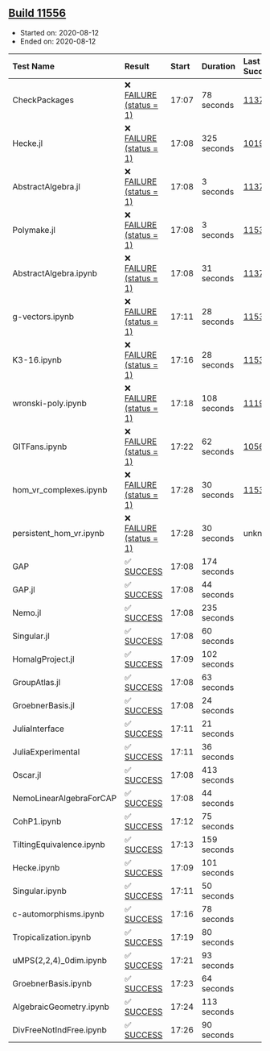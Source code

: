 ## [Build 11556](https://oscarci.mathematik.uni-kl.de/job/oscar/11556/)

* Started on: 2020-08-12
* Ended on: 2020-08-12

| Test Name    | Result | Start | Duration | Last Success | First Failure |
|:-------------|:-------|:------|:---------|:-------------|:--------------|
| CheckPackages | ❌ [FAILURE (status = 1)](https://oscarci.mathematik.uni-kl.de/job/oscar/11556/artifact/logs/build-11556/CheckPackages.log) | 17:07 | 78 seconds | [11376](https://oscarci.mathematik.uni-kl.de/job/oscar/11376/) | [11377](https://oscarci.mathematik.uni-kl.de/job/oscar/11377/) |
| Hecke.jl | ❌ [FAILURE (status = 1)](https://oscarci.mathematik.uni-kl.de/job/oscar/11556/artifact/logs/build-11556/Hecke.jl.log) | 17:08 | 325 seconds | [10197](https://oscarci.mathematik.uni-kl.de/job/oscar/10197/) | [10198](https://oscarci.mathematik.uni-kl.de/job/oscar/10198/) |
| AbstractAlgebra.jl | ❌ [FAILURE (status = 1)](https://oscarci.mathematik.uni-kl.de/job/oscar/11556/artifact/logs/build-11556/AbstractAlgebra.jl.log) | 17:08 | 3 seconds | [11376](https://oscarci.mathematik.uni-kl.de/job/oscar/11376/) | [11377](https://oscarci.mathematik.uni-kl.de/job/oscar/11377/) |
| Polymake.jl | ❌ [FAILURE (status = 1)](https://oscarci.mathematik.uni-kl.de/job/oscar/11556/artifact/logs/build-11556/Polymake.jl.log) | 17:08 | 3 seconds | [11532](https://oscarci.mathematik.uni-kl.de/job/oscar/11532/) | [11533](https://oscarci.mathematik.uni-kl.de/job/oscar/11533/) |
| AbstractAlgebra.ipynb | ❌ [FAILURE (status = 1)](https://oscarci.mathematik.uni-kl.de/job/oscar/11556/artifact/logs/build-11556/AbstractAlgebra.ipynb.log) | 17:08 | 31 seconds | [11376](https://oscarci.mathematik.uni-kl.de/job/oscar/11376/) | [11377](https://oscarci.mathematik.uni-kl.de/job/oscar/11377/) |
| g-vectors.ipynb | ❌ [FAILURE (status = 1)](https://oscarci.mathematik.uni-kl.de/job/oscar/11556/artifact/logs/build-11556/g-vectors.ipynb.log) | 17:11 | 28 seconds | [11532](https://oscarci.mathematik.uni-kl.de/job/oscar/11532/) | [11533](https://oscarci.mathematik.uni-kl.de/job/oscar/11533/) |
| K3-16.ipynb | ❌ [FAILURE (status = 1)](https://oscarci.mathematik.uni-kl.de/job/oscar/11556/artifact/logs/build-11556/K3-16.ipynb.log) | 17:16 | 28 seconds | [11532](https://oscarci.mathematik.uni-kl.de/job/oscar/11532/) | [11533](https://oscarci.mathematik.uni-kl.de/job/oscar/11533/) |
| wronski-poly.ipynb | ❌ [FAILURE (status = 1)](https://oscarci.mathematik.uni-kl.de/job/oscar/11556/artifact/logs/build-11556/wronski-poly.ipynb.log) | 17:18 | 108 seconds | [11192](https://oscarci.mathematik.uni-kl.de/job/oscar/11192/) | [11193](https://oscarci.mathematik.uni-kl.de/job/oscar/11193/) |
| GITFans.ipynb | ❌ [FAILURE (status = 1)](https://oscarci.mathematik.uni-kl.de/job/oscar/11556/artifact/logs/build-11556/GITFans.ipynb.log) | 17:22 | 62 seconds | [10566](https://oscarci.mathematik.uni-kl.de/job/oscar/10566/) | [10567](https://oscarci.mathematik.uni-kl.de/job/oscar/10567/) |
| hom_vr_complexes.ipynb | ❌ [FAILURE (status = 1)](https://oscarci.mathematik.uni-kl.de/job/oscar/11556/artifact/logs/build-11556/hom_vr_complexes.ipynb.log) | 17:28 | 30 seconds | [11532](https://oscarci.mathematik.uni-kl.de/job/oscar/11532/) | [11533](https://oscarci.mathematik.uni-kl.de/job/oscar/11533/) |
| persistent_hom_vr.ipynb | ❌ [FAILURE (status = 1)](https://oscarci.mathematik.uni-kl.de/job/oscar/11556/artifact/logs/build-11556/persistent_hom_vr.ipynb.log) | 17:28 | 30 seconds | unknown | unknown |
| GAP | ✅ [SUCCESS](https://oscarci.mathematik.uni-kl.de/job/oscar/11556/artifact/logs/build-11556/GAP.log) | 17:08 | 174 seconds |  |  |
| GAP.jl | ✅ [SUCCESS](https://oscarci.mathematik.uni-kl.de/job/oscar/11556/artifact/logs/build-11556/GAP.jl.log) | 17:08 | 44 seconds |  |  |
| Nemo.jl | ✅ [SUCCESS](https://oscarci.mathematik.uni-kl.de/job/oscar/11556/artifact/logs/build-11556/Nemo.jl.log) | 17:08 | 235 seconds |  |  |
| Singular.jl | ✅ [SUCCESS](https://oscarci.mathematik.uni-kl.de/job/oscar/11556/artifact/logs/build-11556/Singular.jl.log) | 17:08 | 60 seconds |  |  |
| HomalgProject.jl | ✅ [SUCCESS](https://oscarci.mathematik.uni-kl.de/job/oscar/11556/artifact/logs/build-11556/HomalgProject.jl.log) | 17:09 | 102 seconds |  |  |
| GroupAtlas.jl | ✅ [SUCCESS](https://oscarci.mathematik.uni-kl.de/job/oscar/11556/artifact/logs/build-11556/GroupAtlas.jl.log) | 17:08 | 63 seconds |  |  |
| GroebnerBasis.jl | ✅ [SUCCESS](https://oscarci.mathematik.uni-kl.de/job/oscar/11556/artifact/logs/build-11556/GroebnerBasis.jl.log) | 17:08 | 24 seconds |  |  |
| JuliaInterface | ✅ [SUCCESS](https://oscarci.mathematik.uni-kl.de/job/oscar/11556/artifact/logs/build-11556/JuliaInterface.log) | 17:11 | 21 seconds |  |  |
| JuliaExperimental | ✅ [SUCCESS](https://oscarci.mathematik.uni-kl.de/job/oscar/11556/artifact/logs/build-11556/JuliaExperimental.log) | 17:11 | 36 seconds |  |  |
| Oscar.jl | ✅ [SUCCESS](https://oscarci.mathematik.uni-kl.de/job/oscar/11556/artifact/logs/build-11556/Oscar.jl.log) | 17:08 | 413 seconds |  |  |
| NemoLinearAlgebraForCAP | ✅ [SUCCESS](https://oscarci.mathematik.uni-kl.de/job/oscar/11556/artifact/logs/build-11556/NemoLinearAlgebraForCAP.log) | 17:08 | 44 seconds |  |  |
| CohP1.ipynb | ✅ [SUCCESS](https://oscarci.mathematik.uni-kl.de/job/oscar/11556/artifact/logs/build-11556/CohP1.ipynb.log) | 17:12 | 75 seconds |  |  |
| TiltingEquivalence.ipynb | ✅ [SUCCESS](https://oscarci.mathematik.uni-kl.de/job/oscar/11556/artifact/logs/build-11556/TiltingEquivalence.ipynb.log) | 17:13 | 159 seconds |  |  |
| Hecke.ipynb | ✅ [SUCCESS](https://oscarci.mathematik.uni-kl.de/job/oscar/11556/artifact/logs/build-11556/Hecke.ipynb.log) | 17:09 | 101 seconds |  |  |
| Singular.ipynb | ✅ [SUCCESS](https://oscarci.mathematik.uni-kl.de/job/oscar/11556/artifact/logs/build-11556/Singular.ipynb.log) | 17:11 | 50 seconds |  |  |
| c-automorphisms.ipynb | ✅ [SUCCESS](https://oscarci.mathematik.uni-kl.de/job/oscar/11556/artifact/logs/build-11556/c-automorphisms.ipynb.log) | 17:16 | 78 seconds |  |  |
| Tropicalization.ipynb | ✅ [SUCCESS](https://oscarci.mathematik.uni-kl.de/job/oscar/11556/artifact/logs/build-11556/Tropicalization.ipynb.log) | 17:19 | 80 seconds |  |  |
| uMPS(2,2,4)_0dim.ipynb | ✅ [SUCCESS](https://oscarci.mathematik.uni-kl.de/job/oscar/11556/artifact/logs/build-11556/uMPS-2-2-4-_0dim.ipynb.log) | 17:21 | 93 seconds |  |  |
| GroebnerBasis.ipynb | ✅ [SUCCESS](https://oscarci.mathematik.uni-kl.de/job/oscar/11556/artifact/logs/build-11556/GroebnerBasis.ipynb.log) | 17:23 | 64 seconds |  |  |
| AlgebraicGeometry.ipynb | ✅ [SUCCESS](https://oscarci.mathematik.uni-kl.de/job/oscar/11556/artifact/logs/build-11556/AlgebraicGeometry.ipynb.log) | 17:24 | 113 seconds |  |  |
| DivFreeNotIndFree.ipynb | ✅ [SUCCESS](https://oscarci.mathematik.uni-kl.de/job/oscar/11556/artifact/logs/build-11556/DivFreeNotIndFree.ipynb.log) | 17:26 | 90 seconds |  |  |
